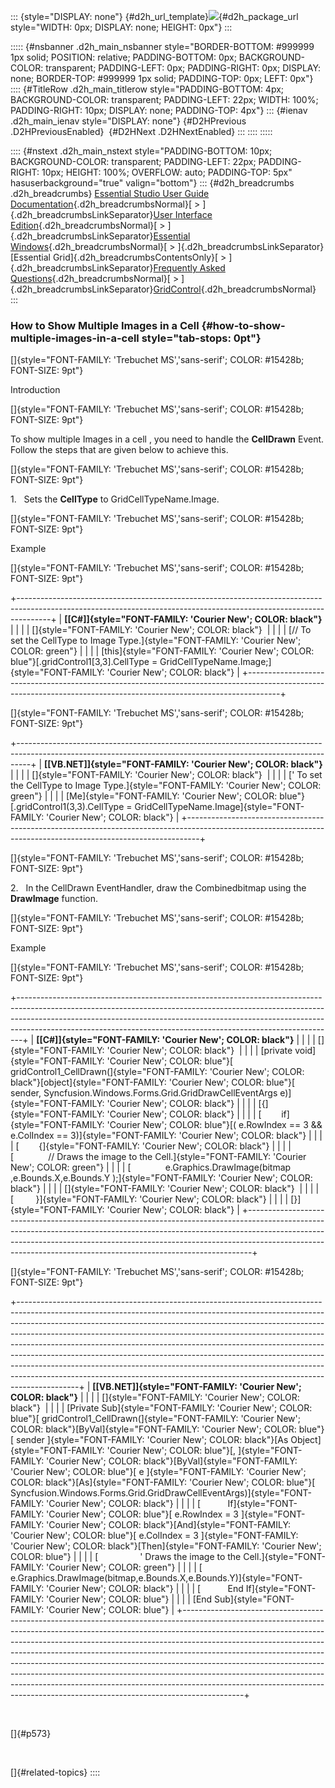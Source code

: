 ::: {style="DISPLAY: none"}
[](ms-xhelp:///?Id=d2h_url_template){#d2h_url_template}![](!package_url!){#d2h_package_url style="WIDTH: 0px; DISPLAY: none; HEIGHT: 0px"}
:::

::::: {#nsbanner .d2h_main_nsbanner style="BORDER-BOTTOM: #999999 1px solid; POSITION: relative; PADDING-BOTTOM: 0px; BACKGROUND-COLOR: transparent; PADDING-LEFT: 0px; PADDING-RIGHT: 0px; DISPLAY: none; BORDER-TOP: #999999 1px solid; PADDING-TOP: 0px; LEFT: 0px"}
:::: {#TitleRow .d2h_main_titlerow style="PADDING-BOTTOM: 4px; BACKGROUND-COLOR: transparent; PADDING-LEFT: 22px; WIDTH: 100%; PADDING-RIGHT: 10px; DISPLAY: none; PADDING-TOP: 4px"}
::: {#ienav .d2h_main_ienav style="DISPLAY: none"}
[](ms-xhelp:///?Id=3d3a4e8c-2dab-42fb-9714-a119a5facde0){#D2HPrevious .D2HPreviousEnabled}  [](ms-xhelp:///?Id=9fe51ad6-d5ed-4474-9441-b522a788b55d){#D2HNext .D2HNextEnabled}
:::
::::
:::::

:::: {#nstext .d2h_main_nstext style="PADDING-BOTTOM: 10px; BACKGROUND-COLOR: transparent; PADDING-LEFT: 22px; PADDING-RIGHT: 10px; HEIGHT: 100%; OVERFLOW: auto; PADDING-TOP: 5px" hasuserbackground="true" valign="bottom"}
::: {#d2h_breadcrumbs .d2h_breadcrumbs}
[Essential Studio User Guide Documentation](ms-xhelp:///?Id=12457748-09e3-4d74-a240-8e049cedf030){.d2h_breadcrumbsNormal}[ \> ]{.d2h_breadcrumbsLinkSeparator}[User Interface Edition](ms-xhelp:///?Id=c29296b7-531c-413b-a0ec-488ca1f7f669){.d2h_breadcrumbsNormal}[ \> ]{.d2h_breadcrumbsLinkSeparator}[Essential Windows](ms-xhelp:///?Id=e60759d8-47a4-4570-9d7a-16a68d63f2ea){.d2h_breadcrumbsNormal}[ \> ]{.d2h_breadcrumbsLinkSeparator}[Essential Grid]{.d2h_breadcrumbsContentsOnly}[ \> ]{.d2h_breadcrumbsLinkSeparator}[Frequently Asked Questions](ms-xhelp:///?Id=28ff22ed-2523-4bf9-8f6c-4d94f7bcabcc){.d2h_breadcrumbsNormal}[ \> ]{.d2h_breadcrumbsLinkSeparator}[GridControl](ms-xhelp:///?Id=89bf6d1f-a0f2-4d1f-add6-545cce1c52f0){.d2h_breadcrumbsNormal}
:::

### How to Show Multiple Images in a Cell {#how-to-show-multiple-images-in-a-cell style="tab-stops: 0pt"}

[]{style="FONT-FAMILY: 'Trebuchet MS','sans-serif'; COLOR: #15428b; FONT-SIZE: 9pt"} 

Introduction

[]{style="FONT-FAMILY: 'Trebuchet MS','sans-serif'; COLOR: #15428b; FONT-SIZE: 9pt"} 

To show multiple Images in a cell , you need to handle the **CellDrawn** Event. Follow the steps that are given below to achieve this.

[]{style="FONT-FAMILY: 'Trebuchet MS','sans-serif'; COLOR: #15428b; FONT-SIZE: 9pt"} 

1.   Sets the **CellType** to GridCellTypeName.Image.

[]{style="FONT-FAMILY: 'Trebuchet MS','sans-serif'; COLOR: #15428b; FONT-SIZE: 9pt"} 

Example

[]{style="FONT-FAMILY: 'Trebuchet MS','sans-serif'; COLOR: #15428b; FONT-SIZE: 9pt"} 

+--------------------------------------------------------------------------------------------------------------------------------------------------------------------+
| **[\[C#\]]{style="FONT-FAMILY: 'Courier New'; COLOR: black"}**                                                                                                     |
|                                                                                                                                                                    |
| []{style="FONT-FAMILY: 'Courier New'; COLOR: black"}                                                                                                               |
|                                                                                                                                                                    |
| [// To set the CellType to Image Type.]{style="FONT-FAMILY: 'Courier New'; COLOR: green"}                                                                          |
|                                                                                                                                                                    |
| [this]{style="FONT-FAMILY: 'Courier New'; COLOR: blue"}[.gridControl1\[3,3\].CellType = GridCellTypeName.Image;]{style="FONT-FAMILY: 'Courier New'; COLOR: black"} |
+--------------------------------------------------------------------------------------------------------------------------------------------------------------------+

[]{style="FONT-FAMILY: 'Trebuchet MS','sans-serif'; COLOR: #15428b; FONT-SIZE: 9pt"} 

+---------------------------------------------------------------------------------------------------------------------------------------------------------------+
| **[\[VB.NET\]]{style="FONT-FAMILY: 'Courier New'; COLOR: black"}**                                                                                            |
|                                                                                                                                                               |
| []{style="FONT-FAMILY: 'Courier New'; COLOR: black"}                                                                                                          |
|                                                                                                                                                               |
| [\' To set the CellType to Image Type.]{style="FONT-FAMILY: 'Courier New'; COLOR: green"}                                                                     |
|                                                                                                                                                               |
| [Me]{style="FONT-FAMILY: 'Courier New'; COLOR: blue"}[.gridControl1(3,3).CellType = GridCellTypeName.Image]{style="FONT-FAMILY: 'Courier New'; COLOR: black"} |
+---------------------------------------------------------------------------------------------------------------------------------------------------------------+

[]{style="FONT-FAMILY: 'Trebuchet MS','sans-serif'; COLOR: #15428b; FONT-SIZE: 9pt"} 

2.   In the CellDrawn EventHandler, draw the Combinedbitmap using the **DrawImage** function.

[]{style="FONT-FAMILY: 'Trebuchet MS','sans-serif'; COLOR: #15428b; FONT-SIZE: 9pt"} 

Example

[]{style="FONT-FAMILY: 'Trebuchet MS','sans-serif'; COLOR: #15428b; FONT-SIZE: 9pt"} 

+-------------------------------------------------------------------------------------------------------------------------------------------------------------------------------------------------------------------------------------------------------------------------------------------------------------------------+
| **[\[C#\]]{style="FONT-FAMILY: 'Courier New'; COLOR: black"}**                                                                                                                                                                                                                                                          |
|                                                                                                                                                                                                                                                                                                                         |
| []{style="FONT-FAMILY: 'Courier New'; COLOR: black"}                                                                                                                                                                                                                                                                    |
|                                                                                                                                                                                                                                                                                                                         |
| [private void]{style="FONT-FAMILY: 'Courier New'; COLOR: blue"}[ gridControl1_CellDrawn(]{style="FONT-FAMILY: 'Courier New'; COLOR: black"}[object]{style="FONT-FAMILY: 'Courier New'; COLOR: blue"}[ sender, Syncfusion.Windows.Forms.Grid.GridDrawCellEventArgs e)]{style="FONT-FAMILY: 'Courier New'; COLOR: black"} |
|                                                                                                                                                                                                                                                                                                                         |
| [{]{style="FONT-FAMILY: 'Courier New'; COLOR: black"}                                                                                                                                                                                                                                                                   |
|                                                                                                                                                                                                                                                                                                                         |
| [        if]{style="FONT-FAMILY: 'Courier New'; COLOR: blue"}[( e.RowIndex == 3 && e.ColIndex == 3)]{style="FONT-FAMILY: 'Courier New'; COLOR: black"}                                                                                                                                                                  |
|                                                                                                                                                                                                                                                                                                                         |
| [        {]{style="FONT-FAMILY: 'Courier New'; COLOR: black"}                                                                                                                                                                                                                                                           |
|                                                                                                                                                                                                                                                                                                                         |
| [              // Draws the image to the Cell.]{style="FONT-FAMILY: 'Courier New'; COLOR: green"}                                                                                                                                                                                                                       |
|                                                                                                                                                                                                                                                                                                                         |
| [              e.Graphics.DrawImage(bitmap ,e.Bounds.X,e.Bounds.Y );]{style="FONT-FAMILY: 'Courier New'; COLOR: black"}                                                                                                                                                                                                 |
|                                                                                                                                                                                                                                                                                                                         |
| []{style="FONT-FAMILY: 'Courier New'; COLOR: black"}                                                                                                                                                                                                                                                                    |
|                                                                                                                                                                                                                                                                                                                         |
| [         }]{style="FONT-FAMILY: 'Courier New'; COLOR: black"}                                                                                                                                                                                                                                                          |
|                                                                                                                                                                                                                                                                                                                         |
| [}]{style="FONT-FAMILY: 'Courier New'; COLOR: black"}                                                                                                                                                                                                                                                                   |
+-------------------------------------------------------------------------------------------------------------------------------------------------------------------------------------------------------------------------------------------------------------------------------------------------------------------------+

[]{style="FONT-FAMILY: 'Trebuchet MS','sans-serif'; COLOR: #15428b; FONT-SIZE: 9pt"} 

+---------------------------------------------------------------------------------------------------------------------------------------------------------------------------------------------------------------------------------------------------------------------------------------------------------------------------------------------------------------------------------------------------------------------------------------------------------------------------------------------------------------------------------------------------------------------------------------------------------------------------------------------------------------+
| **[\[VB.NET\]]{style="FONT-FAMILY: 'Courier New'; COLOR: black"}**                                                                                                                                                                                                                                                                                                                                                                                                                                                                                                                                                                                            |
|                                                                                                                                                                                                                                                                                                                                                                                                                                                                                                                                                                                                                                                               |
| []{style="FONT-FAMILY: 'Courier New'; COLOR: black"}                                                                                                                                                                                                                                                                                                                                                                                                                                                                                                                                                                                                          |
|                                                                                                                                                                                                                                                                                                                                                                                                                                                                                                                                                                                                                                                               |
| [Private Sub]{style="FONT-FAMILY: 'Courier New'; COLOR: blue"}[ gridControl1_CellDrawn(]{style="FONT-FAMILY: 'Courier New'; COLOR: black"}[ByVal]{style="FONT-FAMILY: 'Courier New'; COLOR: blue"}[ sender ]{style="FONT-FAMILY: 'Courier New'; COLOR: black"}[As Object]{style="FONT-FAMILY: 'Courier New'; COLOR: blue"}[, ]{style="FONT-FAMILY: 'Courier New'; COLOR: black"}[ByVal]{style="FONT-FAMILY: 'Courier New'; COLOR: blue"}[ e ]{style="FONT-FAMILY: 'Courier New'; COLOR: black"}[As]{style="FONT-FAMILY: 'Courier New'; COLOR: blue"}[ Syncfusion.Windows.Forms.Grid.GridDrawCellEventArgs)]{style="FONT-FAMILY: 'Courier New'; COLOR: black"} |
|                                                                                                                                                                                                                                                                                                                                                                                                                                                                                                                                                                                                                                                               |
| [           If]{style="FONT-FAMILY: 'Courier New'; COLOR: blue"}[ e.RowIndex = 3 ]{style="FONT-FAMILY: 'Courier New'; COLOR: black"}[And]{style="FONT-FAMILY: 'Courier New'; COLOR: blue"}[ e.ColIndex = 3 ]{style="FONT-FAMILY: 'Courier New'; COLOR: black"}[Then]{style="FONT-FAMILY: 'Courier New'; COLOR: blue"}                                                                                                                                                                                                                                                                                                                                         |
|                                                                                                                                                                                                                                                                                                                                                                                                                                                                                                                                                                                                                                                               |
| [                 \' Draws the image to the Cell.]{style="FONT-FAMILY: 'Courier New'; COLOR: green"}                                                                                                                                                                                                                                                                                                                                                                                                                                                                                                                                                          |
|                                                                                                                                                                                                                                                                                                                                                                                                                                                                                                                                                                                                                                                               |
| [                 e.Graphics.DrawImage(bitmap,e.Bounds.X,e.Bounds.Y)]{style="FONT-FAMILY: 'Courier New'; COLOR: black"}                                                                                                                                                                                                                                                                                                                                                                                                                                                                                                                                       |
|                                                                                                                                                                                                                                                                                                                                                                                                                                                                                                                                                                                                                                                               |
| [           End If]{style="FONT-FAMILY: 'Courier New'; COLOR: blue"}                                                                                                                                                                                                                                                                                                                                                                                                                                                                                                                                                                                          |
|                                                                                                                                                                                                                                                                                                                                                                                                                                                                                                                                                                                                                                                               |
| [End Sub]{style="FONT-FAMILY: 'Courier New'; COLOR: blue"}                                                                                                                                                                                                                                                                                                                                                                                                                                                                                                                                                                                                    |
+---------------------------------------------------------------------------------------------------------------------------------------------------------------------------------------------------------------------------------------------------------------------------------------------------------------------------------------------------------------------------------------------------------------------------------------------------------------------------------------------------------------------------------------------------------------------------------------------------------------------------------------------------------------+

 

[]{#p573} 

 

[]{#related-topics}
::::
